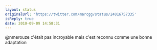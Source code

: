 ```yaml
---
layout: status
originalUrl: 'https://twitter.com/marcgg/status/24016757335'
isReply: true
date: 2010-09-09 14:58:31
---
```


@nmerouze c'était pas incroyable mais c'est reconnu comme une bonne adaptation
